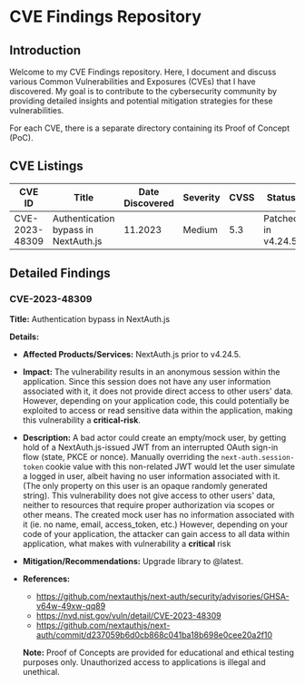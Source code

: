 # CVE Findings Repository

## Introduction
Welcome to my CVE Findings repository. Here, I document and discuss various Common Vulnerabilities and Exposures (CVEs) that I have discovered. My goal is to contribute to the cybersecurity community by providing detailed insights and potential mitigation strategies for these vulnerabilities. 

For each CVE, there is a separate directory containing its Proof of Concept (PoC).

## CVE Listings

| CVE ID | Title | Date Discovered | Severity | CVSS | Status |
| ------ | ----- | --------------- | -------- | ------ |  ------ |
| CVE-2023-48309 | Authentication bypass in NextAuth.js | 11.2023 | Medium | 5.3 | Patched in v4.24.5 |


## Detailed Findings

### CVE-2023-48309
**Title:** Authentication bypass in NextAuth.js

**Details:**
- **Affected Products/Services:** NextAuth.js prior to v4.24.5.
- **Impact:** The vulnerability results in an anonymous session within the application. Since this session does not have any user information associated with it, it does not provide direct access to other users' data. However, depending on your application code, this could potentially be exploited to access or read sensitive data within the application, making this vulnerability a **critical-risk**.
- **Description:** A bad actor could create an empty/mock user, by getting hold of a NextAuth.js-issued JWT from an interrupted OAuth sign-in flow (state, PKCE or nonce). Manually overriding the `next-auth.session-token` cookie value with this non-related JWT would let the user simulate a logged in user, albeit having no user information associated with it. (The only property on this user is an opaque randomly generated string). This vulnerability does not give access to other users' data, neither to resources that require proper authorization via scopes or other means. The created mock user has no information associated with it (ie. no name, email, access_token, etc.)
However, depending on your code of your application, the attacker can gain access to all data within application, what makes with vulnerability a **critical** risk
- **Mitigation/Recommendations:** Upgrade library to @latest.
- **References:** 
  - https://github.com/nextauthjs/next-auth/security/advisories/GHSA-v64w-49xw-qq89
  - https://nvd.nist.gov/vuln/detail/CVE-2023-48309
  - https://github.com/nextauthjs/next-auth/commit/d237059b6d0cb868c041ba18b698e0cee20a2f10
 
  **Note:** Proof of Concepts are provided for educational and ethical testing purposes only. Unauthorized access to applications is illegal and unethical.
